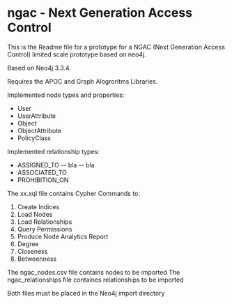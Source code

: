 # ngac - Next Generation Access Control
This is the Readme file for a prototype for a NGAC (Next Generation Access Control) limited scale prototype based on neo4j.

Based on Neo4j 3.3.4.

Requires the APOC and Graph Alogroritms Libraries.

Implemented node types and properties:
- User
- UserAttribute
- Object
- ObjectAttribute
- PolicyClass

Implemented relationship types:
- ASSIGNED_TO
-- bla
-- bla
- ASSOCIATED_TO
- PROHIBITION_ON

The xx.xql file contains Cypher Commands to:

1. Create Indices
2. Load Nodes
3. Load Relationships
4. Query Permissions
5. Produce Node Analytics Report
6. Degree
7. Closeness
8. Betweenness

The ngac_nodes.csv file contains nodes to be imported
The ngac_relationships file containes relationships to be imported

Both files must be placed in the Neo4j import directory
